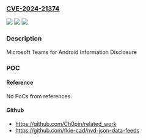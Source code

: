 ### [CVE-2024-21374](https://cve.mitre.org/cgi-bin/cvename.cgi?name=CVE-2024-21374)
![](https://img.shields.io/static/v1?label=Product&message=Microsoft%20Teams%20for%20Android&color=blue)
![](https://img.shields.io/static/v1?label=Version&message=1.0.0%3C%201.0.0.2024022302%20&color=brighgreen)
![](https://img.shields.io/static/v1?label=Vulnerability&message=Information%20Disclosure&color=brighgreen)

### Description

Microsoft Teams for Android Information Disclosure

### POC

#### Reference
No PoCs from references.

#### Github
- https://github.com/Ch0pin/related_work
- https://github.com/fkie-cad/nvd-json-data-feeds

